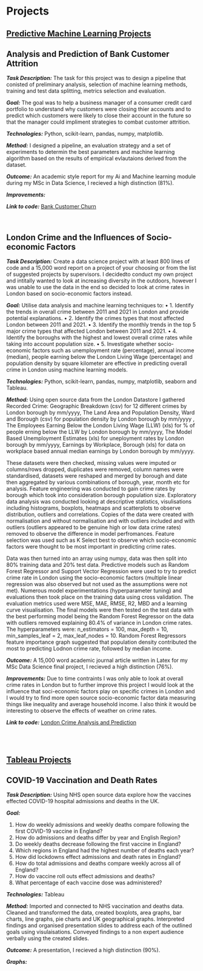 # Projects

## <u>Predictive Machine Learning Projects</u>

## Analysis and Prediction of Bank Customer Attrition
  
**_Task Description:_** The task for this project was to design a pipeline that conisted of preliminary analysis, selection of machine learning methods, training and test data splitting, metrics selection and evaluation. 

**_Goal:_** The goal was to help a business manager of a consumer credit card portfolio to understand why customers were closing thier accounts and to predict which customers were likely to close their account in the future so that the manager could impliment strategies to combat customer attrition.

**_Technologies:_** Python, scikit-learn, pandas, numpy, matplotlib.

**_Method:_** I designed a pipeline, an evaluation strategy and a set of experiments to determin the best parameters and machine learning algorithm based on the results of empirical evlautaions derived from the dataset.

**_Outcome:_** An academic style report for my Ai and Machine learning module during my MSc in Data Science, I recieved a high distinction (81%).

**_Improvements:_**

**_Link to code:_** [Bank Customer Churn](https://github.com/Micky48/Customer-Churn-Prediction)


<br>


## London Crime and the Influences of Socio-economic Factors 
  
**_Task Description:_** Create a data science project with at least 800 lines of code and a 15,000 word report on a project of your choosing or from the list of suggested projects by supervisors. I decidedto conduct my own project and intitally wanted to look at increasing diversity in the outdoors, however I was unable to use the data in the end so decided to look at crime rates in London based on socio-economic factors instead. 

**_Goal:_** Utilise data analysis and machine learning techniques to:
• 1. Identify the trends in overall crime between 2011 and 2021 in London and provide
potential explanations.
• 2. Identify the crimes types that most affected London between 2011 and 2021.
• 3. Identify the monthly trends in the top 5 major crime types that affected London
between 2011 and 2021.
• 4. Identify the boroughs with the highest and lowest overall crime rates while taking
into account population size.
• 5. Investigate whether socio-economic factors such as unemployment rate
(percentage), annual income (median), people earning below the London Living
Wage (percentage) and population density by square kilometer are effective in
predicting overall crime in London using machine learning models.

**_Technologies:_** Python, scikit-learn, pandas, numpy, matplotlib, seaborn and Tableau.

**_Method:_** Using open source data from the London Datastore I gathered Recorded Crime: Geographic Breakdown (csv) for 12 different crimes by London borough by mm/yyyy, The Land Area and Population Density, Ward and Borough (csv) for population density by London borough by mm/yyyy , The Employees Earning Below the London Living Wage (LLW) (xls) for % of people erning below the LLW by London borough by mm/yyyy, The Model Based Unemployment Estimates (xls) for uneployment rates by London borough by mm/yyyy, Earnings by Workplace, Borough (xls) for data on workplace based annual median earnings by London borough by mm/yyyy. 

These datasets were then checked, missing values were imputed or columns/rows dropped, duplicates were removed, column names were standardised, datasets were reshaped and merged by borough and date then aggregated by various combinations of borough, year, month etc for analysis. Feature engineering was conducted to gain crime rates by borough which took into consideration borough population size. Exploratory data analysis was conducted looking at descriptive statistics, visulisations including histograms, boxplots, heatmaps and scatterplots to observe distribution, outliers and correlations. Copies of the data were created with normalisation and without normalisation and with outliers included and with outliers (outliers appeared to be genuine high or low data crime rates) removed to observe the difference in model perfromances. Feature selection was used such as K Select best to observe which socio-economic factors were thought to be most important in predicting crime rates. 

Data was then turned into an array using numpy, data was then split into 80% training data and 20% test data. Predictive models such as Random Forest Regressor and Support Vector Regression were used to try to predict crime rate in London using the socio-economic factors (multiple linear regression was also observed but not used as the assumptions were not met). Numerous model experimentations (hyperparameter tuning) and evaluations then took place on the training data using cross validation. The evaluation metrics used were MSE, MAE, RMSE, R2, MBD and a learning curve visualisation. The final models were then tested on the test data with the best performing model being the Random Forest Regressor on the data with outliers removed explaining 80.4% of variance in London crime rates. The hyperparameters were: n_estimators = 100, max_depth = 10, min_samples_leaf = 2, max_leaf_nodes = 10. Random Forest Regressors feature importance graph suggested that population density contributed the most to predicting Lodnon crime rate, followed by median income.

**_Outcome:_** A 15,000 word academic journal article written in Latex for my MSc Data Science final project, I recieved a high distinction (76%).

**_Improvements:_** Due to time contraints I was only able to look at overall crime rates in London but to further improve this project I would look at the influence that soci-economic factors play on specific crimes in London and I would try to find more open source socio-economic factor data measuring things like inequality and average household income. I also think it would be interesting to observe the effects of weather on crime rates.

**_Link to code:_** [London Crime Analysis and Prediction](https://github.com/Micky48/Final_Project)


<br>
<br>

## <u>Tableau Projects</u>

## COVID-19 Vaccination and Death Rates

**_Task Description:_** Using NHS open source data explore how the vaccines effected COVID-19 hospital admissions and deaths in the UK.

**_Goal:_** 
1. How do weekly admissions and weekly deaths compare following the first COVID-19 vaccine in England?
2. How do admissions and deaths differ by year and English Region?
3. Do weekly deaths decrease following the first vaccine in England?
4. Which regions in England had the highest number of deaths each year?
5. How did lockdowns effect admissions and death rates in England?
6. How do total admissions and deaths compare weekly across all of England?
7. How do vaccine roll outs effect admissions and deaths?
8. What percentage of each vaccine dose was administered?


**_Technologies:_** Tableau

**_Method:_** Imported and connected to NHS vaccination and deaths data. Cleaned and transformed the data, created boxplots, area graphs, bar charts, line graphs, pie charts and UK geographical graphs. Interpreted findings and organised presentation slides to address each of the outlined goals using visulaisations. Conveyed findings to a non expert audience verbally using the created slides.

**_Outcome:_** A presentation, I recieved a high distinction (90%).

**_Graphs:_**
